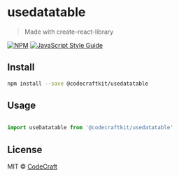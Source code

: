 # usedatatable

> Made with create-react-library

[![NPM](https://img.shields.io/npm/v/@codecraftkit/usedatatable.svg)](https://www.npmjs.com/package/@codecraftkit/usedatatable) [![JavaScript Style Guide](https://img.shields.io/badge/code_style-standard-brightgreen.svg)](https://standardjs.com)

## Install

```bash
npm install --save @codecraftkit/usedatatable
```

## Usage

```jsx

import useDatatable from '@codecraftkit/usedatatable'

```

## License

MIT © [CodeCraft](https://github.com/CodeCraft)
